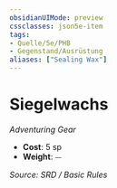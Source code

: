```yaml
---
obsidianUIMode: preview
cssclasses: json5e-item
tags:
- Quelle/5e/PHB
- Gegenstand/Ausrüstung
aliases: ["Sealing Wax"]
---
```

# Siegelwachs
*Adventuring Gear*  

- **Cost**: 5 sp
- **Weight**: ⏤

*Source: SRD / Basic Rules*